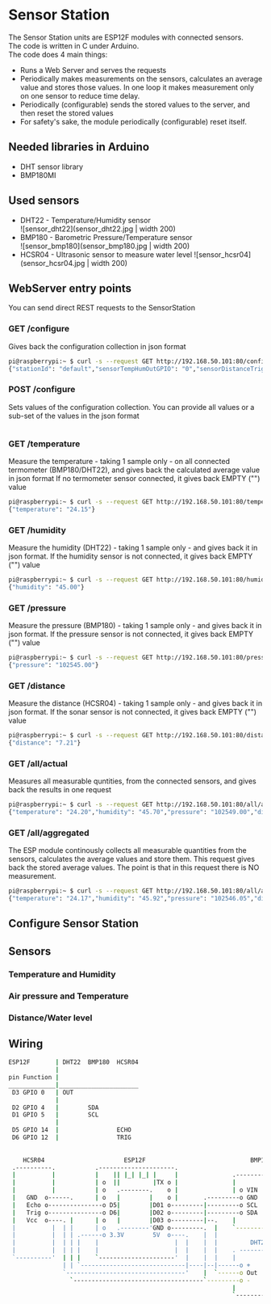 # Sensor Station
The Sensor Station units are ESP12F modules with connected sensors.  
The code is written in C under Arduino.  
The code does 4 main things:
 * Runs a Web Server and serves the requests
 * Periodically makes measurements on the sensors, calculates an average value and stores those values. In one loop it makes measurement only on one sensor to reduce time delay.
 * Periodically (configurable) sends the stored values to the server, and then reset the stored values
 * For safety's sake, the module periodically (configurable) reset itself.

## Needed libraries in Arduino

 * DHT sensor library
 * BMP180MI

## Used sensors

 * DHT22 - Temperature/Humidity sensor  
    ![sensor_dht22](sensor_dht22.jpg | width 200)
 * BMP180 - Barometric Pressure/Temperature sensor  
    ![sensor_bmp180](sensor_bmp180.jpg | width 200)
 * HCSR04 - Ultrasonic sensor to measure water level
    ![sensor_hcsr04](sensor_hcsr04.jpg | width 200)


## WebServer entry points
You can send direct REST requests to the SensorStation

### GET /configure
Gives back the configuration collection in json format
```sh
pi@raspberrypi:~ $ curl -s --request GET http://192.168.50.101:80/configure
{"stationId": "default","sensorTempHumOutGPIO": "0","sensorDistanceTrigGPIO": "12","sensorDistanceEchoGPIO": "14","intervalReportMillis": "600300","intervalRegisterMillis": "120600",}
```

### POST /configure
Sets values of the configuration collection.
You can provide all values or a sub-set of the values in the json format
```sh

```

### GET /temperature
Measure the temperature - taking 1 sample only - on all connected termometer (BMP180/DHT22), and gives back the calculated average value in json format
If no termometer sensor connected, it gives back EMPTY ("") value
```sh
pi@raspberrypi:~ $ curl -s --request GET http://192.168.50.101:80/temperature
{"temperature": "24.15"}
```

### GET /humidity
Measure the humidity (DHT22) - taking 1 sample only - and gives back it in json format.
If the humidity sensor is not connected, it gives back EMPTY ("") value
```sh
pi@raspberrypi:~ $ curl -s --request GET http://192.168.50.101:80/humidity
{"humidity": "45.00"}
```

### GET /pressure
Measure the pressure (BMP180) - taking 1 sample only - and gives back it in json format.
If the pressure sensor is not connected, it gives back EMPTY ("") value
```sh
pi@raspberrypi:~ $ curl -s --request GET http://192.168.50.101:80/pressure
{"pressure": "102545.00"}
```

### GET /distance
Measure the distance (HCSR04) - taking 1 sample only - and gives back it in json format.
If the  sonar sensor is not connected, it gives back EMPTY ("") value
```sh
pi@raspberrypi:~ $ curl -s --request GET http://192.168.50.101:80/distance
{"distance": "7.21"}
```

### GET /all/actual
Measures all measurable quntities, from the connected sensors, and gives back the results in one request
```sh
pi@raspberrypi:~ $ curl -s --request GET http://192.168.50.101:80/all/actual
{"temperature": "24.20","humidity": "45.70","pressure": "102549.00","distance": "7.62",}
```

### GET /all/aggregated
The ESP module continously collects all measurable quantities from the sensors, calculates the average values and store them.
This request gives back the stored average values. The point is that in this request there is NO measurement.
```sh
pi@raspberrypi:~ $ curl -s --request GET http://192.168.50.101:80/all/aggregated
{"temperature": "24.17","humidity": "45.92","pressure": "102546.05","distance": "7.27",}
```

## Configure Sensor Station


## Sensors

### Temperature and Humidity

### Air pressure and Temperature

### Distance/Water level


## Wiring

```sh
ESP12F       | DHT22  BMP180  HCSR04                           
             |                                                       
pin Function |                                       
_____________|______________________
 D3 GPIO 0   | OUT                                               
             |                                                         
 D2 GPIO 4   |        SDA                                       
 D1 GPIO 5   |        SCL                     
             |                                
 D5 GPIO 14  |                ECHO            
 D6 GPIO 12  |                TRIG            
                                              
                                              
    HCSR04                      ESP12F                             BMP180
 .----------.           .---------------------.
 |          |           |    || |_| |_| |     |               .--------------.
 |          |           | o  ||         |TX o |               |              |
 |          |           | o   .--------.    o |               | o VIN     O  |
 |   GND  o------.      | o   |        |    o |       .---------o GND        |
 |   Echo o---------------o D5|        |D01 o---------|---------o SCL  .---. |
 |   Trig o---------------o D6|        |D02 o---------|---------o SDA  |   | |
 |   Vcc  o----. |      | o   |        |D03 o---------|--.    |        `---' |
 |          |  | |      | o   .--------'GND o---------.  |    `--------------'
 |          |  | | .------o 3.3V        5V  o----.    |  |
 |          |  | | |    |                     |  |    |  |         DHT22
 |          |  | | |    |                     |  |    |  |    . -------------.
 `----------'  | | |    `---------------------'  |    |  |    |           |   \
               | | `-----------------------------|----|--|------o +       |    \
               `---------------------------------'    |  `------o Out     | O  | 
                 `------------------------------------`---------o -       |    /
                                                              |           |   /
                                                              `--------------'

```




